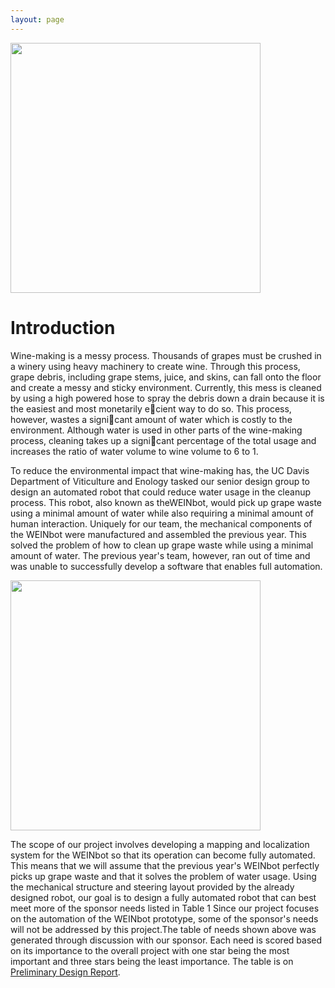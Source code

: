 ```yaml
---
layout: page
---
```


<img src="{{site.url}}/images/WEINBot.jpg" width="400">

# Introduction

Wine-making is a messy process. Thousands of grapes must be crushed in a winery using heavy
machinery to create wine. Through this process, grape debris, including grape stems, juice, and skins,
can fall onto the floor and create a messy and sticky environment. Currently, this mess is cleaned
by using a high powered hose to spray the debris down a drain because it is the easiest and most
monetarily ecient way to do so. This process, however, wastes a signicant amount of water which is
costly to the environment. Although water is used in other parts of the wine-making process, cleaning
takes up a signicant percentage of the total usage and increases the ratio of water volume to wine
volume to 6 to 1.

To reduce the environmental impact that wine-making has, the UC Davis Department of Viticulture
and Enology tasked our senior design group to design an automated robot that could reduce water
usage in the cleanup process. This robot, also known as theWEINbot, would pick up grape waste using
a minimal amount of water while also requiring a minimal amount of human interaction. Uniquely for
our team, the mechanical components of the WEINbot were manufactured and assembled the previous
year. This solved the problem of how to clean up grape waste while using a minimal amount of water.
The previous year's team, however, ran out of time and was unable to successfully develop a software
that enables full automation.

<img src="{{site.url}}/images/RobotFunctionalDiagram.png" width="400">

The scope of our project involves developing a mapping and localization system for the WEINbot so
that its operation can become fully automated. This means that we will assume that the previous
year's WEINbot perfectly picks up grape waste and that it solves the problem of water usage. Using
the mechanical structure and steering layout provided by the already designed robot, our goal is to
design a fully automated robot that can best meet more of the sponsor needs listed in Table 1 Since
our project focuses on the automation of the WEINbot prototype, some of the sponsor's needs will
not be addressed by this project.The table of needs shown above was generated through discussion
with our sponsor. Each need is scored based on its importance to the overall project with one star
being the most important and three stars being the least importance. The table is on [Preliminary Design Report]({{site.url}}/Files/PreliminaryDesignReport_WineryBot_EME185A_W2016.pdf).
